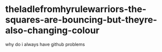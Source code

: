 # theladlefromhyrulewarriors-the-squares-are-bouncing-but-theyre-also-changing-colour
why do i always have github problems
